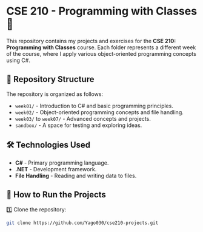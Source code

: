 # CSE 210 - Programming with Classes 🚀  

This repository contains my projects and exercises for the **CSE 210: Programming with Classes** course. Each folder represents a different week of the course, where I apply various object-oriented programming concepts using C#.  

## 📂 **Repository Structure**
The repository is organized as follows:  

- `week01/` - Introduction to C# and basic programming principles.  
- `week02/` - Object-oriented programming concepts and file handling.  
- `week03/` to `week07/` - Advanced concepts and projects.  
- `sandbox/` - A space for testing and exploring ideas.  

## 🛠️ **Technologies Used**
- **C#** - Primary programming language.  
- **.NET** - Development framework.  
- **File Handling** - Reading and writing data to files.  

## 🚀 **How to Run the Projects**
1️⃣ Clone the repository:  
   ```bash
   git clone https://github.com/Yago030/cse210-projects.git
